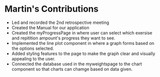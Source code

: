 # Martin's Contributions

* Led and recorded the 2nd retrospective meeting
* Created the Manual for our application
* Created the myProgressPage in where user can select which exersise and repitition ampount's progress they want to see.
* Implemented the line plot component in where a graph forms based on the options selected.
* Added styling features to the page to make the graph clear and visually appealing to the user.
* Connected the database used in the myweightspage to the chart component so that charts can chamge based on data given.
